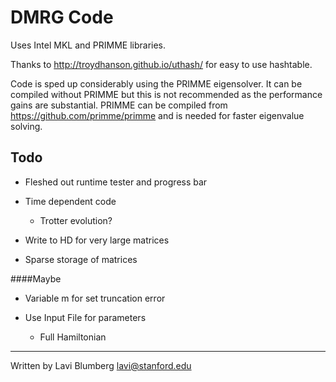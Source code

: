 DMRG Code
====

Uses Intel MKL and PRIMME libraries.

Thanks to http://troydhanson.github.io/uthash/ for easy to use hashtable.

Code is sped up considerably using the PRIMME eigensolver. It can be compiled without PRIMME but this is not recommended as the performance gains are substantial.
PRIMME can be compiled from https://github.com/primme/primme and is needed for faster eigenvalue solving.

Todo
----

- Fleshed out runtime tester and progress bar

- Time dependent code
	- Trotter evolution?

- Write to HD for very large matrices

- Sparse storage of matrices

####Maybe

- Variable m for set truncation error

- Use Input File for parameters
	- Full Hamiltonian


-----

Written by Lavi Blumberg <lavi@stanford.edu>

